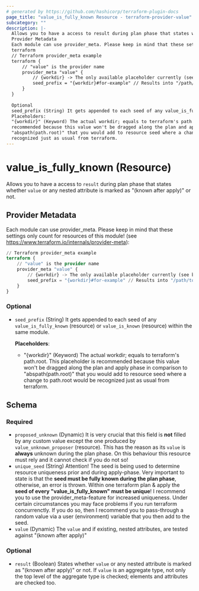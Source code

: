 ```yaml
---
# generated by https://github.com/hashicorp/terraform-plugin-docs
page_title: "value_is_fully_known Resource - terraform-provider-value"
subcategory: ""
description: |-
  Allows you to have a access to result during plan phase that states whether value or any nested attribute is marked as "(known after apply)" or not.
  Provider Metadata
  Each module can use provider_meta. Please keep in mind that these settings only count for resources of this module! (see https://www.terraform.io/internals/provider-meta):
  terraform
  // Terraform provider_meta example
  terraform {
      // "value" is the provider name
      provider_meta "value" {
          // {workdir} -> The only available placeholder currently (see below for more information)
          seed_prefix = "{workdir}#for-example" // Results into "/path/to/workdir#for-example"
      }
  }
  
  Optional
  seed_prefix (String) It gets appended to each seed of any value_is_fully_known (resource) or value_is_known (resource) within the same module.
  Placeholders:
  "{workdir}" (Keyword) The actual workdir; equals to terraform's path.root. This placeholder is
  recommended because this value won't be dragged along the plan and apply phase in comparison to
  "abspath(path.root)" that you would add to resource seed where a change to path.root would be
  recognized just as usual from terraform.
---
```


# value_is_fully_known (Resource)

Allows you to have a access to `result` during plan phase that states whether `value` or any nested attribute is marked as "(known after apply)" or not.
## Provider Metadata
Each module can use provider_meta. Please keep in mind that these settings only count for resources of this module! (see https://www.terraform.io/internals/provider-meta):
```terraform
// Terraform provider_meta example
terraform {
	// "value" is the provider name
	provider_meta "value" {
		// {workdir} -> The only available placeholder currently (see below for more information)
		seed_prefix = "{workdir}#for-example" // Results into "/path/to/workdir#for-example"
	}
}
```
### Optional
- `seed_prefix` (String) It gets appended to each seed of any `value_is_fully_known` (resource) or `value_is_known` (resource) within the same module.

	**Placeholders**:
	- "{workdir}" (Keyword) The actual workdir; equals to terraform's path.root. This placeholder is
	recommended because this value won't be dragged along the plan and apply phase in comparison to
	"abspath(path.root)" that you would add to resource seed where a change to path.root would be
	recognized just as usual from terraform.



<!-- schema generated by tfplugindocs -->
## Schema

### Required

- `proposed_unknown` (Dynamic) It is very crucial that this field is **not** filled by any custom value except the one produced by `value_unknown_proposer` (resource). This has the reason as its `value` is **always** unknown during the plan phase. On this behaviour this resource must rely and it cannot check if you do not so!
- `unique_seed` (String) Attention! The seed is being used to determine resource uniqueness prior and during apply-phase. Very important to state is that the **seed must be fully known during the plan phase**, otherwise, an error is thrown. Within one terraform plan & apply the **seed of every "value_is_fully_known" must be unique**! I recommend you to use the provider_meta-feature for increased uniqueness. Under certain circumstances you may face problems if you run terraform concurrenctly. If you do so, then I recommend you to pass-through a random value via a user (environment) variable that you then add to the seed.
- `value` (Dynamic) The `value` and if existing, nested attributes, are tested against "(known after apply)"

### Optional

- `result` (Boolean) States whether `value` or any nested attribute is marked as "(known after apply)" or not. If `value` is an aggregate type, not only the top level of the aggregate type is checked; elements and attributes are checked too.


